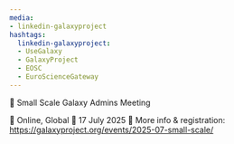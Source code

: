 ```yaml
---
media:
- linkedin-galaxyproject
hashtags:
  linkedin-galaxyproject:
  - UseGalaxy
  - GalaxyProject
  - EOSC
  - EuroScienceGateway
---
```

📣 Small Scale Galaxy Admins Meeting

📍 Online, Global
📅 17 July 2025
🔗 More info & registration: https://galaxyproject.org/events/2025-07-small-scale/